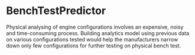 # BenchTestPredictor


Physical analysing of engine configurations involves an expensive, noisy and time-consuming process. Building analytics model using previous data on various configurations tested would help the manufacturers narrow down only few configurations for further testing on physical bench test.

